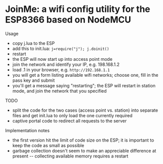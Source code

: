 JoinMe: a wifi config utility for the ESP8366 based on NodeMCU
===

Usage
- copy j.lua to the ESP
- add this to init.lua: `j=require("j"); j.doinit()`
- restart
- the ESP will now start up into access point mode
- join the network and identify your IP, e.g. 198.168.1.2
- load <ip prefix>.1 in your browser, e.g. `http://192.168.1.1`
- you will get a form listing available wifi networks; choose one, fill in the
  pass key and submit
- you'll get a message saying "restarting"; the ESP will restart in station
  mode, and join the network that you specified

TODO
- split the code for the two cases (access point vs. station) into separate
  files and get init.lua to only load the one currently required
- captive portal code to redirect all requests to the server

Implementation notes
- the first version hit the limit of code size on the ESP; it is important to
  keep the code as small as possible
- garbage collection doesn't seem to make an appreciable difference at present
  -- collecting available memory requires a restart
